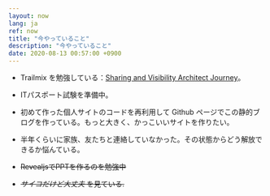 ```yaml
---
layout: now
lang: ja
ref: now
title: "今やっていること"
description: "今やっていること"
date: 2020-08-13 00:57:00 +0900
---
```

* Trailmix を勉強している：[Sharing and Visibility Architect Journey](https://trailhead.salesforce.com/users/strailhead/trailmixes/architect-sharing-and-visibility)。
* ITパスポート試験を準備中。
* 初めて作った個人サイトのコードを再利用して Github ページでこの静的ブログを作っている。もっと大きく、かっこいいサイトを作りたい。
* 半年くらいに家族、友たちと連絡していなかった。その状態からどう解放できるか悩んている。


* ~~RevealjsでPPTを作るのを勉強中~~
* ~~_サイコだけど大丈夫_ を見ている.~~